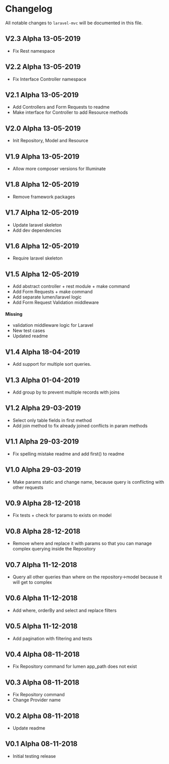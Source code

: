 # Changelog

All notable changes to `laravel-mvc` will be documented in this file.

## V2.3 Alpha  13-05-2019

- Fix Rest namespace

## V2.2 Alpha  13-05-2019

- Fix Interface Controller namespace

## V2.1 Alpha  13-05-2019

- Add Controllers and Form Requests to readme
- Make interface for Controller to add Resource methods

## V2.0 Alpha  13-05-2019

- Init Repository, Model and Resource

## V1.9 Alpha  13-05-2019

- Allow more composer versions for Illuminate

## V1.8 Alpha  12-05-2019

- Remove framework packages

## V1.7 Alpha  12-05-2019

- Update laravel skeleton
- Add dev dependencies

## V1.6 Alpha  12-05-2019

- Require laravel skeleton

## V1.5 Alpha  12-05-2019

- Add abstract controller + rest module + make command
- Add Form Requests + make command
- Add separate lumen/laravel logic
- Add Form Request Validation middleware

#### Missing

- validation middleware logic for Laravel
- New test cases
- Updated readme

## V1.4 Alpha  18-04-2019

- Add support for multiple sort queries. 

## V1.3 Alpha  01-04-2019

- Add group by to prevent multiple records with joins 

## V1.2 Alpha  29-03-2019

- Select only table fields in first method
- Add join method to fix already joined conflicts in param methods 

## V1.1 Alpha  29-03-2019

- Fix spelling mistake readme and add first() to readme 

## V1.0 Alpha  29-03-2019

- Make params static and change name, because query is conflicting with other requests

## V0.9 Alpha  28-12-2018

- Fix tests + check for params to exists on model

## V0.8 Alpha  28-12-2018

- Remove where and replace it with params so that you can manage complex querying inside the Repository

## V0.7 Alpha  11-12-2018

- Query all other queries than where on the repository->model because it will get to complex

## V0.6 Alpha  11-12-2018

- Add where, orderBy and select and replace filters 

## V0.5 Alpha  11-12-2018

- Add pagination with filtering and tests 

## V0.4 Alpha  08-11-2018

- Fix Repository command for lumen app_path does not exist

## V0.3 Alpha  08-11-2018

- Fix Repository command
- Change Provider name

## V0.2 Alpha  08-11-2018

- Update readme

## V0.1 Alpha  08-11-2018

- Initial testing release
